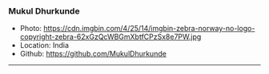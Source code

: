 ### Mukul Dhurkunde
- Photo: https://cdn.imgbin.com/4/25/14/imgbin-zebra-norway-no-logo-copyright-zebra-62xGzQcWBGmXbtfCPzSx8e7PW.jpg
- Location: India
- Github: https://github.com/MukulDhurkunde
***
